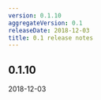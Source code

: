 ```yaml
---
version: 0.1.10
aggregateVersion: 0.1
releaseDate: 2018-12-03
title: 0.1 release notes
---
```

## 0.1.10
2018-12-03


